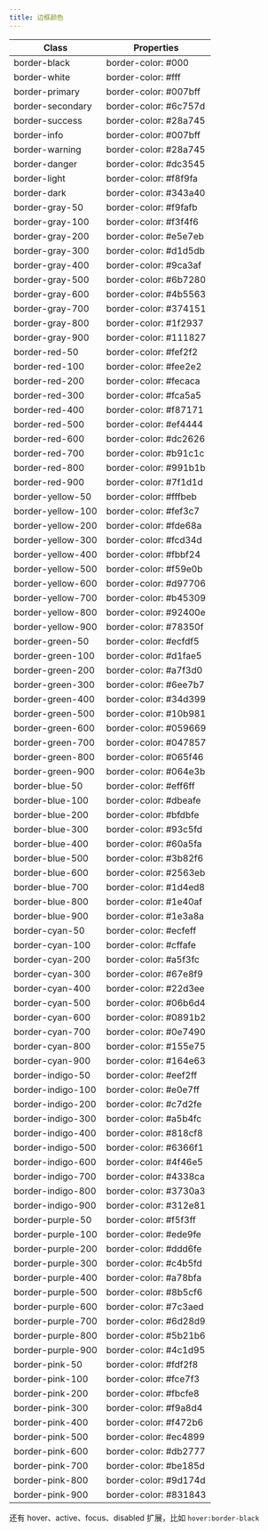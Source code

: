 ```yaml
---
title: 边框颜色
---
```


| Class       | Properties               |
| ----------- | ------------------------ |
| border-black | border-color: #000 |
| border-white | border-color: #fff |
| border-primary | border-color: #007bff |
| border-secondary | border-color: #6c757d |
| border-success | border-color: #28a745 |
| border-info | border-color: #007bff |
| border-warning | border-color: #28a745 |
| border-danger | border-color: #dc3545 |
| border-light | border-color: #f8f9fa |
| border-dark | border-color: #343a40 |
| border-gray-50 | border-color: #f9fafb |
| border-gray-100 | border-color: #f3f4f6 |
| border-gray-200 | border-color: #e5e7eb |
| border-gray-300 | border-color: #d1d5db |
| border-gray-400 | border-color: #9ca3af |
| border-gray-500 | border-color: #6b7280 |
| border-gray-600 | border-color: #4b5563 |
| border-gray-700 | border-color: #374151 |
| border-gray-800 | border-color: #1f2937 |
| border-gray-900 | border-color: #111827 |
| border-red-50 | border-color: #fef2f2 |
| border-red-100 | border-color: #fee2e2 |
| border-red-200 | border-color: #fecaca |
| border-red-300 | border-color: #fca5a5 |
| border-red-400 | border-color: #f87171 |
| border-red-500 | border-color: #ef4444 |
| border-red-600 | border-color: #dc2626 |
| border-red-700 | border-color: #b91c1c |
| border-red-800 | border-color: #991b1b |
| border-red-900 | border-color: #7f1d1d |
| border-yellow-50 | border-color: #fffbeb |
| border-yellow-100 | border-color: #fef3c7 |
| border-yellow-200 | border-color: #fde68a |
| border-yellow-300 | border-color: #fcd34d |
| border-yellow-400 | border-color: #fbbf24 |
| border-yellow-500 | border-color: #f59e0b |
| border-yellow-600 | border-color: #d97706 |
| border-yellow-700 | border-color: #b45309 |
| border-yellow-800 | border-color: #92400e |
| border-yellow-900 | border-color: #78350f |
| border-green-50 | border-color: #ecfdf5 |
| border-green-100 | border-color: #d1fae5 |
| border-green-200 | border-color: #a7f3d0 |
| border-green-300 | border-color: #6ee7b7 |
| border-green-400 | border-color: #34d399 |
| border-green-500 | border-color: #10b981 |
| border-green-600 | border-color: #059669 |
| border-green-700 | border-color: #047857 |
| border-green-800 | border-color: #065f46 |
| border-green-900 | border-color: #064e3b |
| border-blue-50 | border-color: #eff6ff |
| border-blue-100 | border-color: #dbeafe |
| border-blue-200 | border-color: #bfdbfe |
| border-blue-300 | border-color: #93c5fd |
| border-blue-400 | border-color: #60a5fa |
| border-blue-500 | border-color: #3b82f6 |
| border-blue-600 | border-color: #2563eb |
| border-blue-700 | border-color: #1d4ed8 |
| border-blue-800 | border-color: #1e40af |
| border-blue-900 | border-color: #1e3a8a |
| border-cyan-50 | border-color: #ecfeff |
| border-cyan-100 | border-color: #cffafe |
| border-cyan-200 | border-color: #a5f3fc |
| border-cyan-300 | border-color: #67e8f9 |
| border-cyan-400 | border-color: #22d3ee |
| border-cyan-500 | border-color: #06b6d4 |
| border-cyan-600 | border-color: #0891b2 |
| border-cyan-700 | border-color: #0e7490 |
| border-cyan-800 | border-color: #155e75 |
| border-cyan-900 | border-color: #164e63 |
| border-indigo-50 | border-color: #eef2ff |
| border-indigo-100 | border-color: #e0e7ff |
| border-indigo-200 | border-color: #c7d2fe |
| border-indigo-300 | border-color: #a5b4fc |
| border-indigo-400 | border-color: #818cf8 |
| border-indigo-500 | border-color: #6366f1 |
| border-indigo-600 | border-color: #4f46e5 |
| border-indigo-700 | border-color: #4338ca |
| border-indigo-800 | border-color: #3730a3 |
| border-indigo-900 | border-color: #312e81 |
| border-purple-50 | border-color: #f5f3ff |
| border-purple-100 | border-color: #ede9fe |
| border-purple-200 | border-color: #ddd6fe |
| border-purple-300 | border-color: #c4b5fd |
| border-purple-400 | border-color: #a78bfa |
| border-purple-500 | border-color: #8b5cf6 |
| border-purple-600 | border-color: #7c3aed |
| border-purple-700 | border-color: #6d28d9 |
| border-purple-800 | border-color: #5b21b6 |
| border-purple-900 | border-color: #4c1d95 |
| border-pink-50 | border-color: #fdf2f8 |
| border-pink-100 | border-color: #fce7f3 |
| border-pink-200 | border-color: #fbcfe8 |
| border-pink-300 | border-color: #f9a8d4 |
| border-pink-400 | border-color: #f472b6 |
| border-pink-500 | border-color: #ec4899 |
| border-pink-600 | border-color: #db2777 |
| border-pink-700 | border-color: #be185d |
| border-pink-800 | border-color: #9d174d |
| border-pink-900 | border-color: #831843 |


还有 hover、active、focus、disabled 扩展，比如 `hover:border-black`
